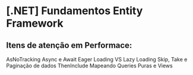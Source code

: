# [.NET] Fundamentos Entity Framework

## Itens de atenção em Performace:

 AsNoTracking
 Async e Await
 Eager Loading VS Lazy Loading
 Skip, Take e Paginação de dados
 ThenInclude
 Mapeando Queries Puras e Views

